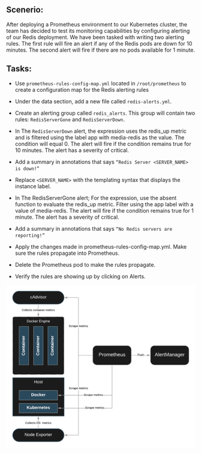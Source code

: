 ## Scenerio:

After deploying a Prometheus environment to our Kubernetes cluster, the team has decided to test its monitoring capabilities by configuring alerting of our Redis deployment. We have been tasked with writing two alerting rules. The first rule will fire an alert if any of the Redis pods are down for 10 minutes. The second alert will fire if there are no pods available for 1 minute.

## Tasks:

* Use `prometheus-rules-config-map.yml` located in `/root/prometheus`  to create a configuration map for the Redis alerting rules

* Under the data section, add a new file called `redis-alerts.yml`.

* Create an alerting group called `redis_alerts`. This group will contain two rules: `RedisServerGone` and `RedisServerDown`.

* In The `RedisServerDown` alert, the expression uses the redis_up metric and is filtered using the label app with media-redis as the value. The condition will equal 0. The alert will fire if the condition remains true for 10 minutes. The alert has a severity of critical.

* Add a summary in annotations that says `“Redis Server <SERVER_NAME> is down!”`

* Replace `<SERVER_NAME>` with the templating syntax that displays the instance label.

* In The RedisServerGone alert; For the expression, use the absent function to evaluate the redis_up metric. Filter using the app label with a value of media-redis. The alert will fire if the condition remains true for 1 minute. The alert has a severity of critical.

* Add a summary in annotations that says `“No Redis servers are reporting!”`

* Apply the changes made in prometheus-rules-config-map.yml. Make sure the rules propagate into Prometheus.

* Delete the Prometheus pod to make the rules propagate.

* Verify the rules are showing up by clicking on Alerts.

![](./img/Prometheus%20labs%20-%20Lab3.png)